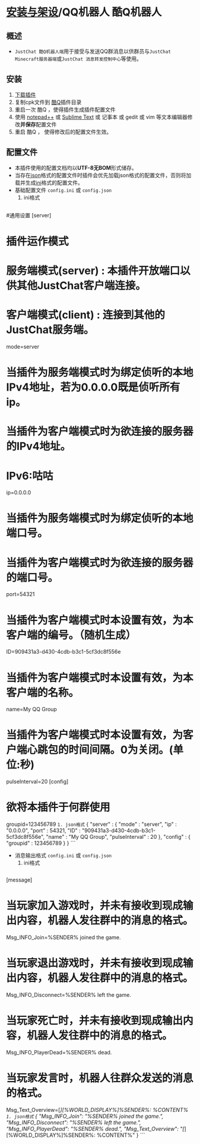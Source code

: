 # [安装与架设](../)/QQ机器人 酷Q机器人

## 概述
- ```JustChat 酷Q机器人端```用于接受与发送QQ群消息以供群员与```JustChat Minecraft服务器端```或```JustChat 消息转发控制中心```等使用。

## 安装
1. [下载插件](https://github.com/ExerciseBook/JustChat/releases/)
1. 复制cpk文件到 [酷Q](https://cqp.cc)插件目录
1. 重启一次 酷Q ，使得插件生成插件配置文件
1. 使用 [notepad++](https://notepad-plus-plus.org/) 或 [Sublime Text](http://www.sublimetext.com/) 或 记事本 或 gedit 或 vim 等文本编辑器修改**并保存**配置文件
1. 重启 酷Q ， 使得修改后的配置文件生效。

## 配置文件
- 本插件使用的配置文档均以**UTF-8无BOM**形式储存。
- 当存在[json](https://json.org)格式的配置文件时插件会优先加载json格式的配置文件，否则将加载并生成[ini](https://zh.wikipedia.org/wiki/INI%E6%96%87%E4%BB%B6)格式的配置文件。
- 基础配置文件 ```config.ini``` 或 ```config.json```
	1. ini格式
	```
#通用设置
[server]
# 插件运作模式
# 服务端模式(server) : 本插件开放端口以供其他JustChat客户端连接。
# 客户端模式(client) : 连接到其他的JustChat服务端。
mode=server
# 当插件为服务端模式时为绑定侦听的本地IPv4地址，若为0.0.0.0既是侦听所有ip。
# 当插件为客户端模式时为欲连接的服务器的IPv4地址。
# IPv6:咕咕
ip=0.0.0.0
# 当插件为服务端模式时为绑定侦听的本地端口号。
# 当插件为客户端模式时为欲连接的服务器的端口号。
port=54321
# 当插件为客户端模式时本设置有效，为本客户端的编号。（随机生成）
ID=909431a3-d430-4cdb-b3c1-5cf3dc8f556e
# 当插件为客户端模式时本设置有效，为本客户端的名称。
name=My QQ Group
# 当插件为客户端模式时本设置有效，为客户端心跳包的时间间隔。0为关闭。(单位:秒)
pulseInterval=20
[config]
# 欲将本插件于何群使用
groupid=123456789
	```
	1. json格式
	```
{
  "server" : {
	"mode" : "server",
	"ip" : "0.0.0.0",
	"port" : 54321,
	"ID" : "909431a3-d430-4cdb-b3c1-5cf3dc8f556e",
	"name" : "My QQ Group",
	"pulseInterval" : 20
  },
  "config" : {
	"groupid" : 123456789
  }
}
	```
- 消息输出格式 ```config.ini``` 或 ```config.json```
	1. ini格式
	```
[message]
# 当玩家加入游戏时，并未有接收到现成输出内容，机器人发往群中的消息的格式。
Msg_INFO_Join=%SENDER% joined the game.
# 当玩家退出游戏时，并未有接收到现成输出内容，机器人发往群中的消息的格式。
Msg_INFO_Disconnect=%SENDER% left the game.
# 当玩家死亡时，并未有接收到现成输出内容，机器人发往群中的消息的格式。
Msg_INFO_PlayerDead=%SENDER% dead.
# 当玩家发言时，机器人往群众发送的消息的格式。
Msg_Text_Overview=[*][%WORLD_DISPLAY%]%SENDER%: %CONTENT%
	```
	1. json格式
	```
{
	"Msg_INFO_Join": "%SENDER% joined the game.",
	"Msg_INFO_Disconnect": "%SENDER% left the game.",
	"Msg_INFO_PlayerDead": "%SENDER% dead.",
	"Msg_Text_Overview": "[*][%WORLD_DISPLAY%]%SENDER%: %CONTENT%"
}
	```
